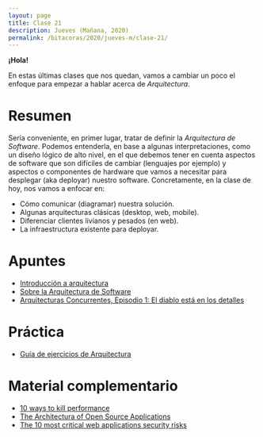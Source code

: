 ```yaml
---
layout: page
title: Clase 21
description: Jueves (Mañana, 2020)
permalink: /bitacoras/2020/jueves-m/clase-21/
---
```


**¡Hola!**

En estas últimas clases que nos quedan, vamos a cambiar un poco el enfoque para empezar a hablar acerca de _Arquitectura_.

# Resumen

Sería conveniente, en primer lugar, tratar de definir la _Arquitectura de Software_. Podemos entenderla, en base a algunas interpretaciones, como un diseño lógico de alto nivel, en el que debemos tener en cuenta aspectos de software que son difíciles de cambiar (lenguajes por ejemplo) y aspectos o componentes de hardware que vamos a necesitar para desplegar (aka deployar) nuestro software.
Concretamente, en la clase de hoy, nos vamos a enfocar en:
- Cómo comunicar (diagramar) nuestra solución.
- Algunas arquitecturas clásicas (desktop, web, mobile).
- Diferenciar clientes livianos y pesados (en web).
- La infraestructura existente para deployar.

# Apuntes

- [Introducción a arquitectura](https://docs.google.com/document/d/1XaKMrWPA0jntDK29gtEDRw-CoQgWXfHOmdbmihg4MpE/edit#heading=h.z9jwy1eurzt9)
- [Sobre la Arquitectura de Software](https://docs.google.com/document/d/1Zn0caIulROTp471uIPuQ7SnszMwzaEQSoWmDP8UsmPM/edit#heading=h.idz0gdma4fp2)
- [Arquitecturas Concurrentes, Episodio 1: El diablo está en los detalles](https://medium.com/arquitecturas-concurrentes/arquitecturas-concurrentes-episodio-1-el-diablo-est%C3%A1-en-los-detalles-692766ac669b)

# Práctica

- [Guía de ejercicios de Arquitectura](https://docs.google.com/document/d/1snIOX5rNp3kwEkWF3R04-KuujUbMTOz1wanl3Rut0Ts/edit?usp=sharing)

# Material complementario

- [10 ways to kill performance](https://thebuild.com/presentations/10-ways-to-kill-performance.pdf)
- [The Architectura of Open Source Applications](http://aosabook.org/en/index.html)
- [The 10 most critical web applications security risks](https://www.owasp.org/images/7/72/OWASP_Top_10-2017_%28en%29.pdf.pdf)
